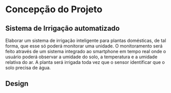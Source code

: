 # **Concepção do Projeto**

## Sistema de Irrigação automatizado

Elaborar um sistema de irrigação inteligente para plantas domésticas, de tal forma, que esse só poderá monitorar uma unidade. O monitoramento será feito através de um sistema integrado ao smartphone em tempo real onde o usuário poderá observar a umidade do solo, a temperatura e a umidade relativa do ar. A planta será irrigada toda vez que o sensor identificar que o solo precisa de água.

## Design 


